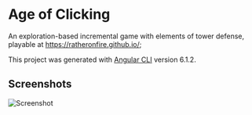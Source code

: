 # Age of Clicking

An exploration-based incremental game with elements of tower defense, playable at https://ratheronfire.github.io/;

This project was generated with [Angular CLI](https://github.com/angular/angular-cli) version 6.1.2.

## Screenshots

![Screenshot](https://i.imgur.com/5UEQwEj.png)
